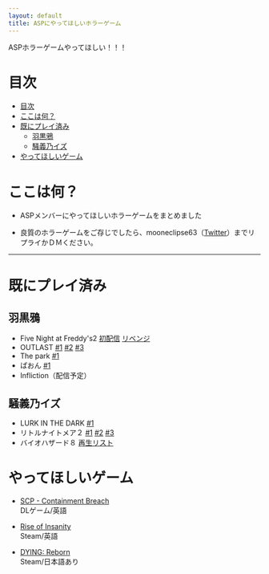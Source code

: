 ```yaml
---
layout: default
title: ASPにやってほしいホラーゲーム
---
```


ASPホラーゲームやってほしい！！！

# 目次
- [目次](#目次)
- [ここは何？](#ここは何)
- [既にプレイ済み](#既にプレイ済み)
  - [羽黒鴉](#羽黒鴉)
  - [騒義乃イズ](#騒義乃イズ)
- [やってほしいゲーム](#やってほしいゲーム)

# ここは何？

- ASPメンバーにやってほしいホラーゲームをまとめました

- 良質のホラーゲームをご存じでしたら、mooneclipse63（[Twitter](https://twitter.com/mooneclipse63)）までリプライかＤＭください。

---

# 既にプレイ済み

## 羽黒鴉

- Five Night at Freddy's2 [初配信](https://youtu.be/MHIEJm-Xa5Q) [リベンジ](https://youtu.be/cgcOClWXVlA)
- OUTLAST [#1](https://youtu.be/dLM7qo-QYhc) [#2](https://youtu.be/b1q0Yacd-K8) [#3](https://youtu.be/KaQQMAZTBCk)
- The park [#1](https://youtu.be/NAP1U12o7Uk)
- ぱおん [#1](https://youtu.be/DtNBWThi_0A)
- Infliction（配信予定）

## 騒義乃イズ

- LURK IN THE DARK [#1](https://youtu.be/kPvC-HxZNK8)
- リトルナイトメア２ [#1](https://youtu.be/RWLnkScrULQ) [#2](https://youtu.be/k8PJfxsuk3M) [#3](https://youtu.be/EF6ThNUjWtM)
- バイオハザード８ [再生リスト](https://youtube.com/playlist?list=PL8VZduDxS30-PcN-Oo0Txm_edKBf7txn1)

# やってほしいゲーム

- [SCP - Containment Breach](https://www.scpcbgame.com/)  
DLゲーム/英語

- [Rise of Insanity](https://store.steampowered.com/app/629220/Rise_of_Insanity/)  
Steam/英語

- [DYING: Reborn](https://store.steampowered.com/app/699700/DYING_Reborn/)  
Steam/日本語あり